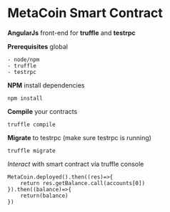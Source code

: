 # MetaCoin Smart Contract
**AngularJs** front-end for **truffle** and **testrpc**

**Prerequisites** global
	
	- node/npm
	- truffle
	- testrpc


**NPM** install dependencies
	
	npm install

**Compile** your contracts
	
	truffle compile

**Migrate** to testrpc (make sure testrpc is running)

	truffle migrate

*Interact* with smart contract via truffle console

	MetaCoin.deployed().then((res)=>{
		return res.getBalance.call(accounts[0])
	}).then((balance)=>{
		return(balance)
	})